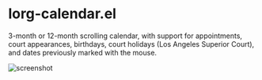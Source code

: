 lorg-calendar.el
================

3-month or 12-month scrolling calendar, with support for appointments, court appearances, birthdays, court holidays (Los Angeles Superior Court), and dates previously marked with the mouse.

![screenshot](http://www.lawlist.com/images/calendar_example.png)